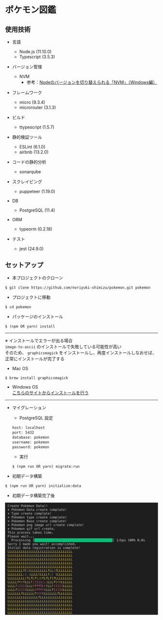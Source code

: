 # ポケモン図鑑

## 使用技術

* 言語
  * Node.js (11.10.0)
  * Typescript (3.5.3)

* バージョン管理
  * NVM
    * 参考：[Nodeのバージョンを切り替えられる「NVM」（Windows編）](http://blog.h2o-space.com/2016/11/1095/)

* フレームワーク
  * micro (9.3.4)
  * microrouter (3.1.3)

* ビルド
  * ttypescript (1.5.7)

* 静的検証ツール
  * ESLint (6.1.0)
  * airbnb (13.2.0)

* コードの静的分析
  * sonarqube

* スクレイピング
  * puppeteer (1.19.0)

* DB
  * PostgreSQL (11.4)

* ORM
  * typeorm (0.2.18)

* テスト
  * jest (24.9.0)

## セットアップ

* 本プロジェクトのクローン

```
$ git clone https://github.com/noriyuki-shimizu/pokemon.git pokemon
```

* プロジェクトに移動

```
$ cd pokemon
```

* パッケージのインストール

```
$ (npm OR yarn) install
```

---
※ インストールでエラーが出る場合  
`image-to-ascii` のインストールで失敗している可能性が高い  
そのため、 `graphicsmagick` をインストールし、再度インストールしなおせば、正常にインストールが完了する

* Mac OS
```
$ brew install graphicsmagick
```

* Windows OS  
[こちらのサイトからインストールを行う](http://www.graphicsmagick.org/INSTALL-windows.html)
---

* マイグレーション

  * PostgreSQL 設定

  ```
  host: localhost
  port: 5432
  database: pokemon
  username: pokemon
  password: pokemon
  ```

  * 実行

  ```
  $ (npm run OR yarn) migrate:run
  ```

* 初期データ構築

```
$ (npm run OR yarn) initialize:data
```

* 初期データ構築完了後

<img src="https://github.com/noriyuki-shimizu/images/blob/master/pokemon_initdata_script.png?raw=true">
